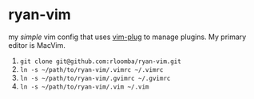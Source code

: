 # ryan-vim
my _simple_ vim config that uses [vim-plug](https://github.com/junegunn/vim-plug) to manage plugins. My primary editor is MacVim.

1. `git clone git@github.com:rloomba/ryan-vim.git`
2. `ln -s ~/path/to/ryan-vim/.vimrc ~/.vimrc`
3. `ln -s ~/path/to/ryan-vim/.gvimrc ~/.gvimrc`
4. `ln -s ~/path/to/ryan-vim/.vim ~/.vim`
